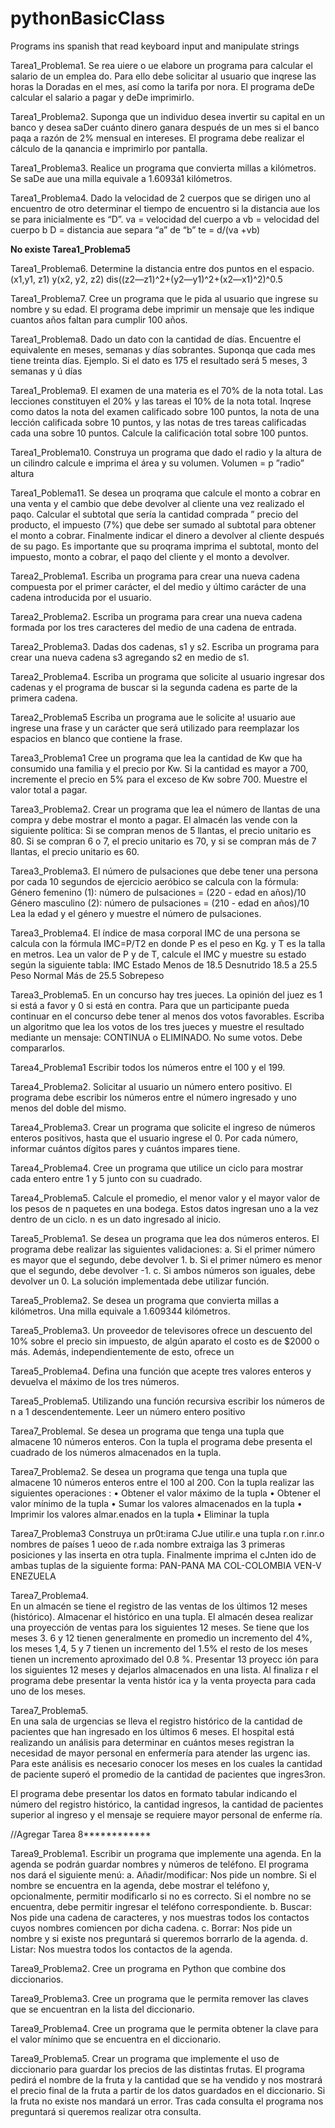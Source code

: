 # pythonBasicClass
Programs ins spanish that read keyboard input and manipulate strings

Tarea1_Problema1. Se rea uiere o ue elabore un programa para calcular el salario de un emplea do. Para ello debe solicitar al usuario que inqrese las horas la Doradas en el mes, así como la tarifa por nora. El programa deDe calcular el salario a pagar y deDe imprimirlo.

Tarea1_Problema2. Suponga que un individuo desea invertir su capital en un banco y desea saDer cuánto dinero ganara después de un mes si el banco paqa a razón de 2% mensual en intereses. El programa debe realizar el cálculo de la qanancia e imprimirlo por pantalla.

Tarea1_Problema3. Realice un programa que convierta millas a kilómetros. Se saDe aue una milla equivale a 1.6093á1 kilómetros.

Tarea1_Problema4. Dado la velocidad de 2 cuerpos que se dirigen uno al encuentro de otro determinar el tiempo de encuentro si la distancia aue los se para inicialmente es “D”.
va = velocidad del cuerpo a vb = velocidad del cuerpo b
D = distancia aue separa “a” de “b”
te = d/(va +vb)

**No existe Tarea1_Problema5**

Tarea1_Problema6. Determine la distancia entre dos puntos en el espacio. (x1,y1, z1) y(x2, y2, z2)
dis((z2—z1)^2+(y2—y1)^2+(x2—x1)^2)^0.5

Tarea1_Problema7. Cree un programa que le pida al usuario que ingrese su nombre y su edad. El programa debe imprimir un mensaje que les indique cuantos años faltan para cumplir 100 años.

Tarea1_Problema8. Dado un dato con la cantidad de días. Encuentre el equivalente en meses, semanas y días 
sobrantes. Suponqa que cada mes tiene treinta días.
Ejemplo. Si el dato es 175 el resultado será 5 meses, 3 semanas y ú días

Tarea1_Problema9. El examen de una materia es el 70% de la nota total. Las lecciones constituyen el 20% y las 
tareas el 10% de la nota total. Inqrese como datos la nota del examen calificado sobre 100 puntos, 
la nota de una lección calificada sobre 10 puntos, y las notas de tres tareas calificadas cada una 
sobre 10 puntos. Calcule la calificación total sobre 100 puntos.

Tarea1_Problema10. Construya un programa que dado el radio y la altura de un cilindro calcule e imprima el área y 
su volumen.
Volumen = p ”radio” altura

Tarea1_Poblema11. Se desea un proqrama que calcule el monto a cobrar en una venta y el cambio que debe devolver 
al cliente una vez realizado el paqo. Calcular el subtotal que sería la cantidad comprada ” precio 
del producto, el impuesto (7%) que debe ser sumado al subtotal para obtener el monto a cobrar. 
Finalmente indicar el dinero a devolver al cliente después de su pago. Es importante que su 
proqrama imprima el subtotal, monto del impuesto, monto a cobrar, el paqo del cliente y el monto a 
devolver.




Tarea2_Problema1. Escriba un programa para crear una nueva cadena compuesta por el primer carácter,
el del medio y último carácter de una cadena introducida por el usuario.

Tarea2_Problema2. Escriba un programa para crear una nueva cadena formada por los tres caracteres
del medio de una cadena de entrada.

Tarea2_Problema3. Dadas dos cadenas, s1 y s2. Escriba un programa para crear una nueva cadena s3 agregando s2 en 
medio de s1.

Tarea2_Problema4. Escriba un programa que solicite al usuario ingresar dos cadenas y el programa de buscar si la 
segunda cadena es parte de la primera cadena.

Tarea2_Problema5 Escriba un programa aue le solicite a! usuario aue ingrese una frase y un carácter que será 
utilizado para reemplazar los espacios en blanco que contiene la frase.




Tarea3_Problema1 Cree un programa que lea la cantidad de Kw que ha consumido una familia y el precio por Kw.
Si la cantidad es mayor a 700, incremente el precio en 5% para el exceso de Kw sobre 700.
Muestre el valor total a pagar.

Tarea3_Problema2. Crear un programa que lea el número de llantas de una compra y debe mostrar el monto a
pagar. El almacén las vende con la siguiente política: Si se compran menos de 5 llantas, el
precio unitario es 80. Si se compran 6 o 7, el precio unitario es 70, y si se compran más de 7
llantas, el precio unitario es 60.

Tarea3_Problema3. El número de pulsaciones que debe tener una persona por cada 10 segundos de ejercicio
aeróbico se calcula con la fórmula:
Género femenino (1): número de pulsaciones = (220 - edad en años)/10
Género masculino (2): número de pulsaciones = (210 - edad en años)/10
 Lea la edad y el género y muestre el número de pulsaciones.

Tarea3_Problema4. El índice de masa corporal IMC de una persona se calcula con la fórmula IMC=P/T2 en donde
P es el peso en Kg. y T es la talla en metros.
Lea un valor de P y de T, calcule el IMC y muestre su estado según la siguiente tabla:
IMC Estado
Menos de 18.5 Desnutrido
18.5 a 25.5 Peso Normal
Más de 25.5 Sobrepeso

Tarea3_Problema5. En un concurso hay tres jueces. La opinión del juez es 1 si está a favor y 0 si está en contra.
Para que un participante pueda continuar en el concurso debe tener al menos dos votos
favorables. Escriba un algoritmo que lea los votos de los tres jueces y muestre el resultado
mediante un mensaje: CONTINUA o ELIMINADO. No sume votos. Debe compararlos.


Tarea4_Problema1
Escribir todos los números entre el 100 y el 199.

Tarea4_Problema2.
Solicitar al usuario un número entero positivo. El programa debe escribir los números entre 
el número ingresado y uno menos del doble del mismo.

Tarea4_Problema3. 
Crear un programa que solicite el ingreso de números enteros positivos, hasta que el usuario 
ingrese el 0. Por cada número, informar cuántos dígitos pares y cuántos impares tiene.

Tarea4_Problema4.
Cree un programa que utilice un ciclo para mostrar cada entero entre 1 y 5 junto con su 
cuadrado.

Tarea4_Problema5. 
Calcule el promedio, el menor valor y el mayor valor de los pesos de n paquetes en una bodega. 
Estos datos ingresan uno a la vez dentro de un ciclo. n es un dato ingresado al inicio.


Tarea5_Problema1.
Se desea un programa que lea dos números enteros. El programa debe realizar las
siguientes validaciones:
a. Si el primer número es mayor que el segundo, debe devolver 1.
b. Si el primer número es menor que el segundo, debe devolver -1.
c. Si ambos números son iguales, debe devolver un 0.
La solución implementada debe utilizar función.

Tarea5_Problema2. 
Se desea un programa que convierta millas a kilómetros. Una milla equivale a 1.609344
kilómetros.

Tarea5_Problema3. 
Un proveedor de televisores ofrece un descuento del 10% sobre el precio sin impuesto, de
algún aparato el costo es de $2000 o más. Además, independientemente de esto, ofrece un

Tarea5_Problema4. 
Defina una función que acepte tres valores enteros y devuelva el máximo de los tres números.

Tarea5_Problema5. 
Utilizando una función recursiva escribir los números de n a 1 descendentemente. Leer un
número entero positivo





Tarea7_Problemal.
Se desea un programa que tenga una tupla que almacene 10 números enteros. Con la tupla el programa debe presenta el cuadrado de los números almacenados en la tupla.

Tarea7_Problema2.	Se desea un programa que tenga una tupla que almacene 10 números enteros entre el 100 al
200.	Con la tupla realizar las siguientes operaciones :
•	Obtener el valor máximo de la tupla
•	Obtener el valor mínimo de la tupla
•	Sumar los valores almacenados en la tupla
•	Imprimir los valores almar.enados en la tupla
•	Eliminar la tupla


Tarea7_Problema3 
Construya un pr0t:irama CJue utilir.e una tupla r.on r.inr.o nombres de países 1 ueoo de r.ada nombre extraiga las 3 primeras posiciones y las inserta en otra tupla. Finalmente imprima el cJnten ido de ambas tuplas de la siguiente forma:
PAN-PANA MA COL-COLOMBIA VEN-V ENEZUELA

Tarea7_Problema4.	 
En un almacén se tiene el registro de las ventas de los últimos 12 meses (histórico). Almacenar
el histórico en una tupla. El almacén desea realizar una proyección de ventas para los siguientes 12 meses. Se tiene que los meses 3. 6 y 12 tienen generalmente en promedio un incremento del 4%, los meses 1,4, 5 y 7 tienen un incremento del 1.5% el resto de los meses
tienen un incremento aproximado del 0.8 %. Presentar 13 proyecc ión para los siguientes 12 meses y dejarlos almacenados en una lista. Al finaliza r el programa debe presentar la venta histór ica y la venta proyecta para cada uno de los meses.

Tarea7_Problema5.	
En una sala de urgencias se lleva el registro histórico de la cantidad de pacientes que han ingresado en los últimos 6 meses. El hospital está realizando un análisis para determinar en cuántos meses registran la necesidad de mayor personal en enfermería para atender las urgenc ias. Para este análisis es necesario conocer los meses en los cuales la cantidad de paciente superó el promedio de la cantidad de pacientes que ingres3ron.

El programa debe presentar los datos en formato tabular indicando el número del registro histórico, la cantidad ingresos, la cantidad de pacientes superior al ingreso y el mensaje se requiere mayor personal de enferme ría.

//Agregar Tarea 8************

Tarea9_Problema1.
Escribir un programa que implemente una agenda. En la agenda se podrán guardar nombres y números de teléfono. El programa nos dará el siguiente menú:
a. Añadir/modificar: Nos pide un nombre. Si el nombre se encuentra en la agenda, debe mostrar el teléfono y, opcionalmente, permitir modificarlo si no es correcto. Si el nombre no se encuentra, debe permitir ingresar el teléfono correspondiente.
b. Buscar: Nos pide una cadena de caracteres, y nos muestras todos los contactos cuyos nombres comiencen por dicha cadena.
c. Borrar: Nos pide un nombre y si existe nos preguntará si queremos borrarlo de la agenda.
d. Listar: Nos muestra todos los contactos de la agenda.

Tarea9_Problema2. 
Cree un programa en Python que combine dos diccionarios.

Tarea9_Problema3. 
Cree un programa que le permita remover las claves que se encuentran en la lista del diccionario.

Tarea9_Problema4. 
Cree un programa que le permita obtener la clave para el valor mínimo que se encuentra en el diccionario.

Tarea9_Problema5. 
Crear un programa que implemente el uso de diccionario para guardar los precios de las 
distintas frutas. El programa pedirá el nombre de la fruta y la cantidad que se ha vendido 
y nos mostrará el precio final de la fruta a partir de los datos guardados en el diccionario. 
Si la fruta no existe nos mandará un error. Tras cada consulta el programa nos preguntará 
si queremos realizar otra consulta.
